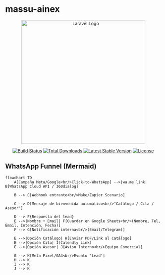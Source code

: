 # massu-ainex

<p align="center"><a href="https://laravel.com" target="_blank"><img src="https://raw.githubusercontent.com/laravel/art/master/logo-lockup/5%20SVG/2%20CMYK/1%20Full%20Color/laravel-logolockup-cmyk-red.svg" width="400" alt="Laravel Logo"></a></p>

<p align="center">
<a href="https://github.com/laravel/framework/actions"><img src="https://github.com/laravel/framework/workflows/tests/badge.svg" alt="Build Status"></a>
<a href="https://packagist.org/packages/laravel/framework"><img src="https://img.shields.io/packagist/dt/laravel/framework" alt="Total Downloads"></a>
<a href="https://packagist.org/packages/laravel/framework"><img src="https://img.shields.io/packagist/v/laravel/framework" alt="Latest Stable Version"></a>
<a href="https://packagist.org/packages/laravel/framework"><img src="https://img.shields.io/packagist/l/laravel/framework" alt="License"></a>
</p>

## WhatsApp Funnel (Mermaid)

```mermaid
flowchart TD
    A[Campaña Meta/Google<br/>Click-to-WhatsApp] -->|wa.me link| B[WhatsApp Cloud API / 360dialog]

    B --> C[Webhook entrante<br/>Make/Zapier Scenario]

    C --> D[Mensaje de bienvenida automático<br/>"Catálogo / Cita / Asesor"]

    D --> E{Respuesta del lead}
    E -->|Nombre + Email| F[Guardar en Google Sheets<br/>(Nombre, Tel, Email, Intención, Fecha)]
    F --> G[Notificación interna<br/>(Email/Telegram)]

    E -->|Opción Catálogo| H[Enviar PDF/Link al Catálogo]
    E -->|Opción Cita| I[Calendly Link]
    E -->|Opción Asesor| J[Aviso Interno<br/>Equipo Comercial]

    G --> K[Meta Pixel/GA4<br/>Evento 'Lead']
    H --> K
    I --> K
    J --> K

